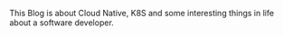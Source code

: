 This Blog is about Cloud Native, K8S and some interesting things in life about a software developer.

